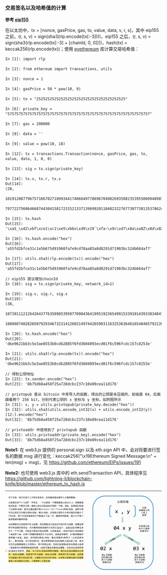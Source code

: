 ### 交易签名以及哈希值的计算

**参考 [eip155](https://github.com/ethereum/eips/issues/155)**

在以太坊中，tx = [nonce, gasPrice, gas, to, value, data, v, r, s]，其中 eip155 之前，(r, s, v) = sign(sha3(rlp.encode(tx[:-3])))，eip155 之后，(r, s, v) = sign(sha3(rlp.encode(tx[:-3] + [chainId, 0, 0])))，hash(tx) = keccak256(rlp.encode(tx))；使用 [pyethereum](https://github.com/ethereum/pyethereum) 库计算交易哈希值：

```
In [1]: import rlp

In [2]: from ethereum import transactions, utils

In [3]: nonce = 1

In [4]: gasPrice = 50 * pow(10, 9)

In [5]: to = "2525252525252525252525252525252525252525"

In [6]: private_key = "5757575757575757575757575757575757575757575757575757575757575757"

In [7]: gas = 200000

In [8]: data = ''

In [9]: value = pow(10, 18)

In [12]: tx = transactions.Transaction(nonce, gasPrice, gas, to, value, data, 1, 0, 0)

In [13]: sig = tx.sign(private_key)

In [14]: tx.v, tx.r, tx.s
Out[14]:
(28,
 101912087796757166702718993441740664977869670498269350823539550609489070477520L,
 7977227560646687443041581723152133713969920118482322767730773813537862499586L)

In [15]: tx.hash
Out[15]: '\xa5_\xd2\xbf\xce1\xc1\xe5\xb6u\xd9\x19`\xfa~\x9c\xd7\x8a\xa8Z\x8d\x82\x91\xd7\x19\x03\xbc2KfJ\xf7'

In [16]: tx.hash.encode("hex")
Out[16]: 'a55fd2bfce31c1e5b675d91960fa7e9cd78aa85a8d8291d71903bc324b664af7'

In [17]: utils.sha3(rlp.encode(tx)).encode("hex")
Out[17]: 'a55fd2bfce31c1e5b675d91960fa7e9cd78aa85a8d8291d71903bc324b664af7'

// eip155 提议增加chainId
In [18]: sig = tx.sign(private_key, network_id=1)

In [19]: sig.v, sig.r, sig.s
Out[19]:
(38,
 107391112126426437763509853950770984364199519236549915339101439338348479768362L,
 18088074028265079293467323141260314974426590311632536364616548465792139408866L)

In [20]: tx.hash.encode("hex")
Out[20]: 'dbe9621bb3c5e3ae8553b0cdb2885f6fd3604093ecd01f6c596fcdc157c8253e'

In [21]: utils.sha3(rlp.encode(tx)).encode("hex")
Out[21]: 'dbe9621bb3c5e3ae8553b0cdb2885f6fd3604093ecd01f6c596fcdc157c8253e'

// 得到公钥地址
In [23]: tx.sender.encode("hex")
Out[23]: '8b75db8a458f25a728dcbc237c10e89cea11d176'

// privtopub 是从 bitcoin 中库导入的函数，得出的公钥是未压缩的，前缀是 04，后面跟着两个 256 bit，分别代表公钥的 x 坐标与 y 坐标，如附图所示
In [31]: x, y = utils.privtopub(private_key.decode("hex"))
In [32]: utils.sha3(utils.encode_int32(x) + utils.encode_int32(y))[12:].encode("hex")
Out[32]: '8b75db8a458f25a728dcbc237c10e89cea11d176'

// privtoaddr 中使用到了 privtopub 函数
In [33]: utils.privtoaddr(private_key).encode("hex")
Out[33]: '8b75db8a458f25a728dcbc237c10e89cea11d176'
```

**Note1:** 在 web3.js 提供的 personal.sign 以及 eth.sign API 中，会对将要进行签名的数据 msg 进行变化：keccak256("\x19Ethereum Signed Message:\n" + len(msg) + msg)，见 https://github.com/ethereum/EIPs/issues/191

**Note2:** 也可使用 web3.js 库中的 eth.sendTransaction API，具体程序见 https://github.com/lightning-li/blockchain-knife/blob/master/ethereum_tx_hash.js

----

![比特币未压缩公钥示意图](/images/2017/06/bitcoin_pubkey.png)
